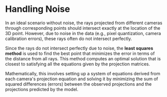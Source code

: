 # Handling Noise

In an ideal scenario without noise, the rays projected from different cameras through corresponding points should intersect exactly at the location of the 3D point. However, due to noise in the data (e.g., pixel quantization, camera calibration errors), these rays often do not intersect perfectly.

Since the rays do not intersect perfectly due to noise, the **least squares method** is used to find the best point that minimizes the error in terms of the distance from all rays. This method computes an optimal solution that is closest to satisfying all the equations given by the projection matrices.

Mathematically, this involves setting up a system of equations derived from each camera's projection equation and solving it by minimizing the sum of squared differences (errors) between the observed projections and the projections predicted by the model.
